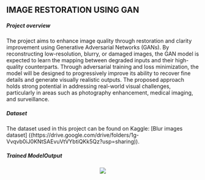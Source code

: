 ## IMAGE RESTORATION USING GAN
<h5>Project overview</h5>
The project aims to enhance image quality through restoration and clarity improvement using Generative
Adversarial Networks (GANs). By reconstructing low-resolution, blurry, or damaged images, the GAN
model is expected to learn the mapping between degraded inputs and their high-quality counterparts.
Through adversarial training and loss minimization, the model will be designed to progressively improve
its ability to recover fine details and generate visually realistic outputs. The proposed approach holds
strong potential in addressing real-world visual challenges, particularly in areas such as photography
enhancement, medical imaging, and surveillance.
<h5>Dataset</h5>
The dataset used in this project can be found on Kaggle: [Blur images dataset]
((https://drive.google.com/drive/folders/1g-Vvqvb0iJ0KNtSAEvuVtVYbtiQKk5Qz?usp=sharing)). 
<h5>Trained Model</h5?
  The final Generator and Discriminator Models:
  ((https://drive.google.com/drive/folders/1DOYDiVM7znDe1V6y3NW_tdGp_Xmv-h5t?usp=sharing))
<h5>Output</h5>
<p align="center">
  <img src="(https://github.com/thrishareddy2151/Image_Restoration/blob/main/updated_sample_epoch_80.png?raw=true)" 
</p>
